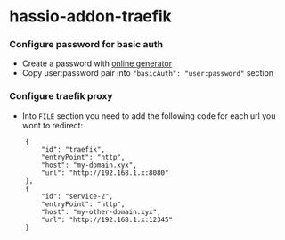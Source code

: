 # hassio-addon-traefik

### Configure password for basic auth

- Create a password with [online generator](http://www.htaccesstools.com/htpasswd-generator/)
- Copy user:password pair into `"basicAuth": "user:password"` section

### Configure traefik proxy

- Into `FILE` section you need to add the following code for each url you wont to redirect:

```
    {
        "id": "traefik",
        "entryPoint": "http",
        "host": "my-domain.xyx",
        "url": "http://192.168.1.x:8080"
    },
    {
        "id": "service-2",
        "entryPoint": "http",
        "host": "my-other-domain.xyx",
        "url": "http://192.168.1.x:12345"
    }
```